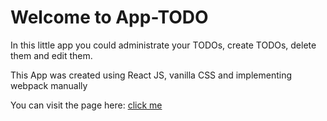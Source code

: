 # Welcome to App-TODO
In this little app you could administrate your TODOs, create TODOs, delete them and edit them.

This App was created using React JS, vanilla CSS and implementing webpack manually

You can visit the page here: [click me](https://app-todos-f.netlify.app/ "click me")
